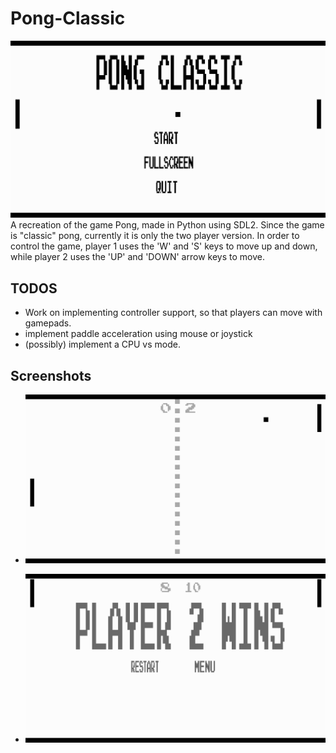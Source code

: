 # Pong-Classic
![Pong Classic!](Pong.png)
A recreation of the game Pong, made in Python using SDL2. Since the game is "classic" pong,
currently it is only the two player version. In order to control the game, player 1 uses the
'W' and 'S' keys to move up and down, while player 2 uses the 'UP' and 'DOWN' arrow keys to move.

## TODOS
* Work on implementing controller support, so that players can move with gamepads.
* implement paddle acceleration using mouse or joystick
* (possibly) implement a CPU vs mode.

## Screenshots

* ![some gameplay!](Pong_Gameplay.png)

* ![player 2 won!](Pong_Winner.png)
